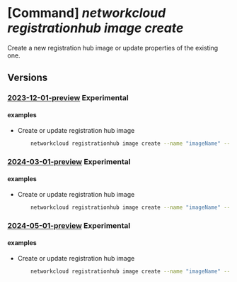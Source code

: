 # [Command] _networkcloud registrationhub image create_

Create a new registration hub image or update properties of the existing one.

## Versions

### [2023-12-01-preview](/Resources/mgmt-plane/L3N1YnNjcmlwdGlvbnMve30vcmVzb3VyY2Vncm91cHMve30vcHJvdmlkZXJzL21pY3Jvc29mdC5uZXR3b3JrY2xvdWQvcmVnaXN0cmF0aW9uaHVicy97fS9pbWFnZXMve30=/2023-12-01-preview.xml) **Experimental**

<!-- mgmt-plane /subscriptions/{}/resourcegroups/{}/providers/microsoft.networkcloud/registrationhubs/{}/images/{} 2023-12-01-preview -->

#### examples

- Create or update registration hub image
    ```bash
        networkcloud registrationhub image create --name "imageName" --registration-hub-name "registrationHubName" --resource-group "resourceGroupName" --allow-registration "True" --description "Example registration hub image description" --image-unique-id "477fb21c-9913-11ee-b9d1-0242ac120002" --location "exampleLocation" --tags key1="myvalue1" key2="myvalue2"
    ```

### [2024-03-01-preview](/Resources/mgmt-plane/L3N1YnNjcmlwdGlvbnMve30vcmVzb3VyY2Vncm91cHMve30vcHJvdmlkZXJzL21pY3Jvc29mdC5uZXR3b3JrY2xvdWQvcmVnaXN0cmF0aW9uaHVicy97fS9pbWFnZXMve30=/2024-03-01-preview.xml) **Experimental**

<!-- mgmt-plane /subscriptions/{}/resourcegroups/{}/providers/microsoft.networkcloud/registrationhubs/{}/images/{} 2024-03-01-preview -->

#### examples

- Create or update registration hub image
    ```bash
        networkcloud registrationhub image create --name "imageName" --registration-hub-name "registrationHubName" --resource-group "resourceGroupName" --allow-registration "True" --description "Example registration hub image description" --image-unique-id "477fb21c-9913-11ee-b9d1-0242ac120002" --location "exampleLocation" --tags key1="myvalue1" key2="myvalue2"
    ```

### [2024-05-01-preview](/Resources/mgmt-plane/L3N1YnNjcmlwdGlvbnMve30vcmVzb3VyY2Vncm91cHMve30vcHJvdmlkZXJzL21pY3Jvc29mdC5uZXR3b3JrY2xvdWQvcmVnaXN0cmF0aW9uaHVicy97fS9pbWFnZXMve30=/2024-05-01-preview.xml) **Experimental**

<!-- mgmt-plane /subscriptions/{}/resourcegroups/{}/providers/microsoft.networkcloud/registrationhubs/{}/images/{} 2024-05-01-preview -->

#### examples

- Create or update registration hub image
    ```bash
        networkcloud registrationhub image create --name "imageName" --registration-hub-name "registrationHubName" --resource-group "resourceGroupName" --allow-registration "True" --description "Example registration hub image description" --image-unique-id "477fb21c-9913-11ee-b9d1-0242ac120002" --location "exampleLocation" --tags key1="myvalue1" key2="myvalue2"
    ```
